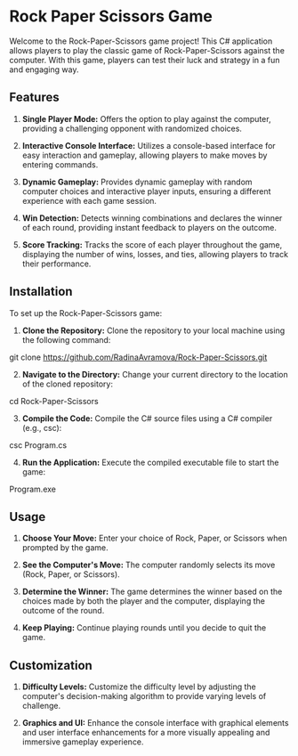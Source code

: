 # Rock Paper Scissors Game 
Welcome to the Rock-Paper-Scissors game project! This C# application allows players to play the classic game of Rock-Paper-Scissors against the computer. With this game, players can test their luck and strategy in a fun and engaging way.

## Features
1. **Single Player Mode:** Offers the option to play against the computer, providing a challenging opponent with randomized choices.

2. **Interactive Console Interface:** Utilizes a console-based interface for easy interaction and gameplay, allowing players to make moves by entering commands.

3. **Dynamic Gameplay:** Provides dynamic gameplay with random computer choices and interactive player inputs, ensuring a different experience with each game session.

4. **Win Detection:** Detects winning combinations and declares the winner of each round, providing instant feedback to players on the outcome.

5. **Score Tracking:** Tracks the score of each player throughout the game, displaying the number of wins, losses, and ties, allowing players to track their performance.

## Installation
To set up the Rock-Paper-Scissors game:

1. **Clone the Repository:** Clone the repository to your local machine using the following command:

git clone https://github.com/RadinaAvramova/Rock-Paper-Scissors.git

2. **Navigate to the Directory:** Change your current directory to the location of the cloned repository:

cd Rock-Paper-Scissors

3. **Compile the Code:** Compile the C# source files using a C# compiler (e.g., csc):

csc Program.cs

4. **Run the Application:** Execute the compiled executable file to start the game:

Program.exe

## Usage
1. **Choose Your Move:** Enter your choice of Rock, Paper, or Scissors when prompted by the game.

2. **See the Computer's Move:** The computer randomly selects its move (Rock, Paper, or Scissors).

3. **Determine the Winner:** The game determines the winner based on the choices made by both the player and the computer, displaying the outcome of the round.

4. **Keep Playing:** Continue playing rounds until you decide to quit the game.

## Customization
1. **Difficulty Levels:** Customize the difficulty level by adjusting the computer's decision-making algorithm to provide varying levels of challenge.

2. **Graphics and UI:** Enhance the console interface with graphical elements and user interface enhancements for a more visually appealing and immersive gameplay experience.
